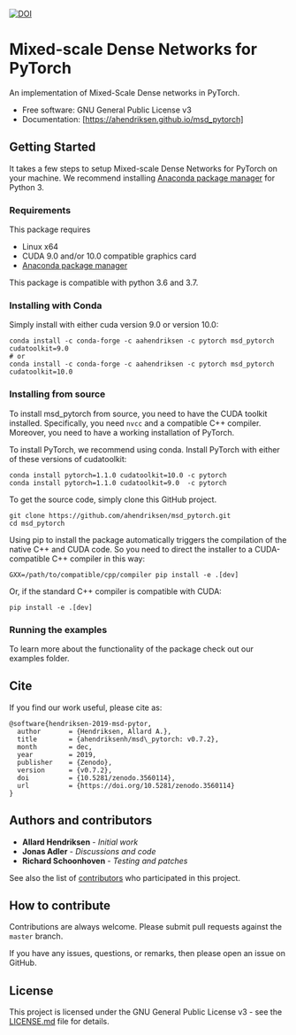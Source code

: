 [![DOI](https://zenodo.org/badge/DOI/10.5281/zenodo.3560114.svg)](https://doi.org/10.5281/zenodo.3560114)

# Mixed-scale Dense Networks for PyTorch

An implementation of Mixed-Scale Dense networks in PyTorch.

* Free software: GNU General Public License v3
* Documentation: [https://ahendriksen.github.io/msd_pytorch]

## Getting Started

It takes a few steps to setup Mixed-scale Dense Networks for PyTorch
on your machine. We recommend installing [Anaconda package
manager](https://www.anaconda.com/download/) for Python 3.

### Requirements

This package requires

- Linux x64
- CUDA 9.0 and/or 10.0 compatible graphics card
- [Anaconda package manager](https://www.anaconda.com/download/)

This package is compatible with python 3.6 and 3.7.

### Installing with Conda

Simply install with either cuda version 9.0 or version 10.0:
```
conda install -c conda-forge -c aahendriksen -c pytorch msd_pytorch cudatoolkit=9.0
# or
conda install -c conda-forge -c aahendriksen -c pytorch msd_pytorch cudatoolkit=10.0
```

### Installing from source

To install msd_pytorch from source, you need to have the CUDA toolkit
installed. Specifically, you need `nvcc` and a compatible C++
compiler. Moreover, you need to have a working installation of
PyTorch.

To install PyTorch, we recommend using conda. Install PyTorch with
either of these versions of cudatoolkit:
``` shell
conda install pytorch=1.1.0 cudatoolkit=10.0 -c pytorch
conda install pytorch=1.1.0 cudatoolkit=9.0  -c pytorch
```

To get the source code, simply clone this GitHub project.
``` shell
git clone https://github.com/ahendriksen/msd_pytorch.git
cd msd_pytorch
```

Using pip to install the package automatically triggers the
compilation of the native C++ and CUDA code. So you need to direct the
installer to a CUDA-compatible C++ compiler in this way:
``` shell
GXX=/path/to/compatible/cpp/compiler pip install -e .[dev]
```
Or, if the standard C++ compiler is compatible with CUDA:
``` shell
pip install -e .[dev]
```

### Running the examples

To learn more about the functionality of the package check out our
examples folder.


## Cite
If you find our work useful, please cite as:

```
@software{hendriksen-2019-msd-pytor,
  author       = {Hendriksen, Allard A.},
  title        = {ahendriksenh/msd\_pytorch: v0.7.2},
  month        = dec,
  year         = 2019,
  publisher    = {Zenodo},
  version      = {v0.7.2},
  doi          = {10.5281/zenodo.3560114},
  url          = {https://doi.org/10.5281/zenodo.3560114}
}
```

## Authors and contributors

* **Allard Hendriksen** - *Initial work*
* **Jonas Adler** - *Discussions and code*
* **Richard Schoonhoven** - *Testing and patches*

See also the list of [contributors](https://github.com/ahendriksen/msd_pytorch/contributors) who participated in this project.

## How to contribute

Contributions are always welcome. Please submit pull requests against the `master` branch.

If you have any issues, questions, or remarks, then please open an issue on GitHub.

## License

This project is licensed under the GNU General Public License v3 - see the [LICENSE.md](LICENSE.md) file for details.
